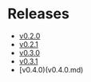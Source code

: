 # Releases

- [v0.2.0](v0.2.0.md)
- [v0.2.1](v0.2.1.md)
- [v0.3.0](v0.3.0.md)
- [v0.3.1](v0.3.1.md)
- [v0.4.0)(v0.4.0.md)
